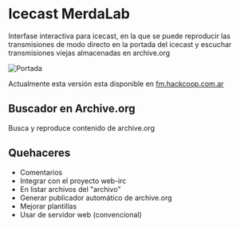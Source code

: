 Icecast MerdaLab
================

Interfase interactiva para icecast, en la que se puede reproducir las transmisiones de modo directo en la 
portada del icecast y escuchar transmisiones viejas almacenadas en archive.org

![Portada](http://ompldr.org/vZmh5ag/jcr-icecast-merdalab.png)

Actualmente esta versión esta disponible en [fm.hackcoop.com.ar](http://fm.hackcoop.com.ar)

Buscador en Archive.org
-----------------------

Busca y reproduce contenido de archive.org



Quehaceres
----------

- Comentarios
- Integrar con el proyecto web-irc
- En listar archivos del "archivo"
- Generar publicador automático de archive.org 
- Mejorar plantillas
- Usar de servidor web (convencional)
